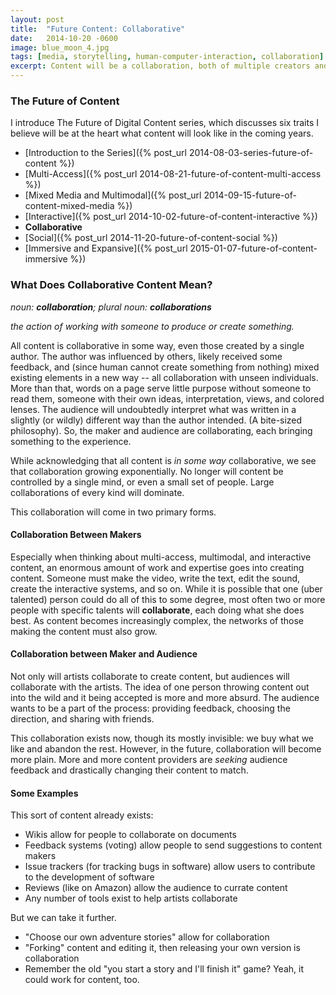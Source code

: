 ```yaml
---
layout: post
title:  "Future Content: Collaborative"
date:   2014-10-20 -0600
image: blue_moon_4.jpg
tags: [media, storytelling, human-computer-interaction, collaboration]
excerpt: Content will be a collaboration, both of multiple creators and of the creators with the audience.
---
```


### The Future of Content
I introduce The Future of Digital Content series, which discusses six traits I believe will be at the heart what content will look like in the coming years.
- [Introduction to the Series]({% post_url 2014-08-03-series-future-of-content %})
- [Multi-Access]({% post_url 2014-08-21-future-of-content-multi-access %})
- [Mixed Media and Multimodal]({% post_url 2014-09-15-future-of-content-mixed-media %})
- [Interactive]({% post_url 2014-10-02-future-of-content-interactive %})
- **Collaborative**
- [Social]({% post_url 2014-11-20-future-of-content-social %})
- [Immersive and Expansive]({% post_url 2015-01-07-future-of-content-immersive %})

### What Does Collaborative Content Mean?
_noun: **collaboration**; plural noun: **collaborations**_

_the action of working with someone to produce or create something._
        
All content is collaborative in some way, even those created by a single author. The author was influenced by others, likely received some feedback, and (since human cannot create something from nothing) mixed existing elements in a new way -- all collaboration with unseen individuals. More than that, words on a page serve little purpose without someone to read them, someone with their own ideas, interpretation, views, and colored lenses. The audience will undoubtedly interpret what was written in a slightly (or wildly) different way than the author intended. (A bite-sized philosophy). So, the maker and audience are collaborating, each bringing something to the experience.

While acknowledging that all content is _in some way_ collaborative, we see that collaboration growing exponentially. No longer will content be controlled by a single mind, or even a small set of people. Large collaborations of every kind will dominate.

This collaboration will come in two primary forms.

#### Collaboration Between Makers
Especially when thinking about multi-access, multimodal, and interactive content, an enormous amount of work and expertise goes into creating content. Someone must make the video, write the text, edit the sound, create the interactive systems, and so on. While it is possible that one (uber talented) person could do all of this to some degree, most often two or more people with specific talents will **collaborate**, each doing what she does best. As content becomes increasingly complex, the networks of those making the content must also grow.

#### Collaboration between Maker and Audience
Not only will artists collaborate to create content, but audiences will collaborate with the artists. The idea of one person throwing content out into the wild and it being accepted is more and more absurd. The audience wants to be a part of the process: providing feedback, choosing the direction, and sharing with friends.

This collaboration exists now, though its mostly invisible: we buy what we like and abandon the rest. However, in the future, collaboration will become more plain. More and more content providers are _seeking_ audience feedback and drastically changing their content to match.

#### Some Examples
This sort of content already exists:
-   Wikis allow for people to collaborate on documents
-   Feedback systems (voting) allow people to send suggestions to content makers
-   Issue trackers (for tracking bugs in software) allow users to contribute to the development of software
-   Reviews (like on Amazon) allow the audience to currate content
-   Any number of tools exist to help artists collaborate

But we can take it further.
-   "Choose our own adventure stories" allow for collaboration
-   "Forking" content and editing it, then releasing your own version is collaboration
-   Remember the old "you start a story and I'll finish it" game? Yeah, it could work for content, too.